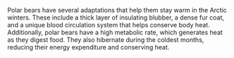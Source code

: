 Polar bears have several adaptations that help them stay warm in the Arctic winters. These include a thick layer of insulating blubber, a dense fur coat, and a unique blood circulation system that helps conserve body heat. Additionally, polar bears have a high metabolic rate, which generates heat as they digest food. They also hibernate during the coldest months, reducing their energy expenditure and conserving heat.